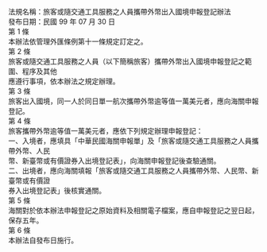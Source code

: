 法規名稱：旅客或隨交通工具服務之人員攜帶外幣出入國境申報登記辦法  
發布日期：民國 99 年 07 月 30 日  
第 1 條  
本辦法依管理外匯條例第十一條規定訂定之。  
第 2 條  
旅客或隨交通工具服務之人員（以下簡稱旅客）攜帶外幣出入國境申報登記之範圍、程序及其他  
應遵行事項，依本辦法之規定辦理。  
第 3 條  
旅客出入國境，同一人於同日單一航次攜帶外幣逾等值一萬美元者，應向海關申報登記。  
第 4 條  
旅客攜帶外幣逾等值一萬美元者，應依下列規定辦理申報登記：  
一、入境者，應填具「中華民國海關申報單」及「旅客或隨交通工具服務之人員攜帶外幣、人民  
幣、新臺幣或有價證券入出境登記表」，向海關申報登記後查驗通關。  
二、出境者，應向海關填報「旅客或隨交通工具服務之人員攜帶外幣、人民幣、新臺幣或有價證  
券入出境登記表」後核實通關。  
第 5 條  
海關對於依本辦法申報登記之原始資料及相關電子檔案，應自申報登記之翌日起，保存五年。  
第 6 條  
本辦法自發布日施行。  


